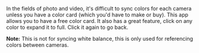 In the fields of photo and video, it's difficult to sync colors for each camera unless you have a color card (which you'd have to make or buy). This app allows you to have a free color card. It also has a great feature, click on any color to expand it to full. Click it again to go back.

**Note:** This is not for syncing white balance, this is only used for referencing colors between cameras.